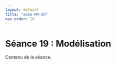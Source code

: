 ```yaml
---
layout: default
title: "aaaa-MM-dd"
nav_order: 19
---
```


# Séance 19 : Modélisation

Contenu de la séance.
